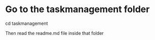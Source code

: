 # Go to the taskmanagement folder
cd taskmanagement

Then read the readme.md file inside that folder
